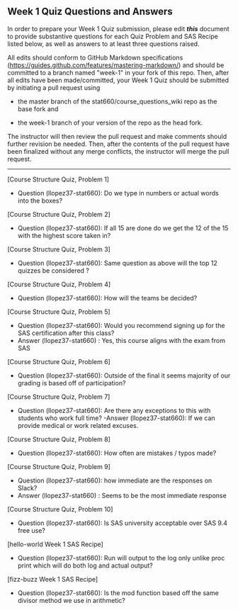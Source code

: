 ## Week 1 Quiz Questions and Answers

In order to prepare your Week 1 Quiz submission, please edit ***this*** document to provide substantive questions for each Quiz Problem and SAS Recipe listed below, as well as answers to at least three questions raised.

All edits should conform to GitHub Markdown specifications (https://guides.github.com/features/mastering-markdown/) and should be committed to a branch named "week-1" in your fork of this repo. Then, after all edits have been made/committed, your Week 1 Quiz should be submitted by initiating a pull request using

- the master branch of the stat660/course_questions_wiki repo as the base fork and

- the week-1 branch of your version of the repo as the head fork.

The instructor will then review the pull request and make comments should further revision be needed. Then, after the contents of the pull request have been finalized without any merge conflicts, the instructor will merge the pull request.



********************************************************************************



[Course Structure Quiz, Problem 1]
- Question (llopez37-stat660): Do we type in numbers or actual words into the boxes?


[Course Structure Quiz, Problem 2]
- Question (llopez37-stat660): If all 15 are done do we get the 12 of the 15 with the highest score taken in? 


[Course Structure Quiz, Problem 3]
- Question (llopez37-stat660): Same question as above will the top 12 quizzes be considered ?

[Course Structure Quiz, Problem 4]
- Question (llopez37-stat660): How will the teams be decided? 


[Course Structure Quiz, Problem 5]
- Question (llopez37-stat660): Would you recommend signing up for the SAS certification after this class?
- Answer (llopez37-stat660) : Yes, this course aligns with the exam from SAS

[Course Structure Quiz, Problem 6]
- Question (llopez37-stat660): Outside of the final it seems majority of our grading is based off of participation?


[Course Structure Quiz, Problem 7]
- Question (llopez37-stat660): Are there any exceptions to this with students who work full time? 
-Answer (llopez37-stat660): If we can provide medical or work related excuses.

[Course Structure Quiz, Problem 8]
- Question (llopez37-stat660): How often are mistakes / typos made? 


[Course Structure Quiz, Problem 9]
- Question (llopez37-stat660): how immediate are the responses on Slack? 
- Answer (llopez37-stat660) : Seems to be the most immediate response 

[Course Structure Quiz, Problem 10]
- Question (llopez37-stat660): Is SAS university acceptable over SAS 9.4 free use? 

[hello-world Week 1 SAS Recipe]
- Question (llopez37-stat660): Run will output to the log only unlike proc print which will do both log and actual output? 

[fizz-buzz Week 1 SAS Recipe]
- Question (llopez37-stat660): Is the mod function based off the same divisor method we use in arithmetic? 

